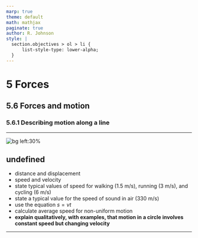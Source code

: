 ```yaml
---
marp: true
theme: default
math: mathjax
paginate: true
author: R. Johnson
style: |
  section.objectives > ol > li {
      list-style-type: lower-alpha;
  }
---
```


# 5 Forces
## 5.6 Forces and motion
### 5.6.1 Describing motion along a line

---

<!-- _class: objectives -->

![bg left:30%](https://images.unsplash.com/photo-1492962827063-e5ea0d8c01f5?ixlib=rb-4.0.3&ixid=MnwxMjA3fDB8MHxwaG90by1wYWdlfHx8fGVufDB8fHx8&auto=format&fit=crop&w=2121&q=80)
## undefined


- distance and displacement
- speed and velocity
- state typical values of speed for walking (1.5 m/s), running (3 m/s), and cycling (6 m/s)
- state a typical value for the speed of sound in air (330 m/s)
- use the equation $s = vt$
- calculate average speed for non-uniform motion
- **explain qualitatively, with examples, that motion in a circle involves constant speed but changing velocity**



---